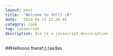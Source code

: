 ```yaml
---
layout: post
title:  "Welcome to Jell! ;D"
date:   2014-04-23 21:26:45
category: code
tag: javascript
description: dis is a javascript descsription
---
```


##Helloooo there1;);)asdas